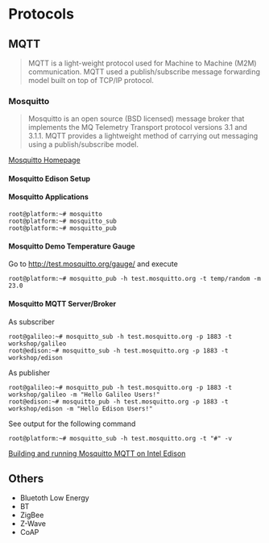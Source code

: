 Protocols
==

## MQTT

> MQTT is a light-weight protocol used for Machine to Machine (M2M) communication. MQTT used a publish/subscribe message forwarding model built on top of TCP/IP protocol.

### Mosquitto

> Mosquitto is an open source (BSD licensed) message broker that implements the MQ Telemetry Transport protocol versions 3.1 and 3.1.1. MQTT provides a lightweight method of carrying out messaging using a publish/subscribe model.

[Mosquitto Homepage](http://mosquitto.org/)


#### Mosquitto Edison Setup

#### Mosquitto Applications

    root@platform:~# mosquitto
    root@platform:~# mosquitto_sub
    root@platform:~# mosquitto_pub

#### Mosquitto Demo Temperature Gauge

Go to http://test.mosquitto.org/gauge/ and execute

    root@platform:~# mosquitto_pub -h test.mosquitto.org -t temp/random -m 23.0

####  Mosquitto MQTT Server/Broker

As subscriber

    root@galileo:~# mosquitto_sub -h test.mosquitto.org -p 1883 -t workshop/galileo
    root@edison:~# mosquitto_sub -h test.mosquitto.org -p 1883 -t workshop/edison

As publisher

    root@galileo:~# mosquitto_pub -h test.mosquitto.org -p 1883 -t workshop/galileo -m "Hello Galileo Users!"
    root@edison:~# mosquitto_pub -h test.mosquitto.org -p 1883 -t workshop/edison -m "Hello Edison Users!"

See output for the following command

    root@platform:~# mosquitto_sub -h test.mosquitto.org -t "#" -v

[Building and running Mosquitto MQTT on Intel Edison](https://software.intel.com/en-us/blogs/2015/02/20/building-and-running-mosquitto-mqtt-on-intel-edison)

## Others

- Bluetoth Low Energy
- BT
- ZigBee
- Z-Wave
- CoAP
